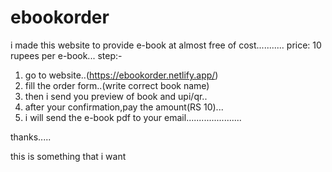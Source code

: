 # ebookorder
i made this website to provide e-book at almost free of cost...........
price: 10 rupees per e-book...
step:-
1. go to website..(https://ebookorder.netlify.app/)
2. fill the order form..(write correct book name)
3. then i send you preview of book and upi/qr..
4. after your confirmation,pay the amount(RS 10)...
5. i will send the e-book pdf to your email......................

thanks.....

this is something that i want 
